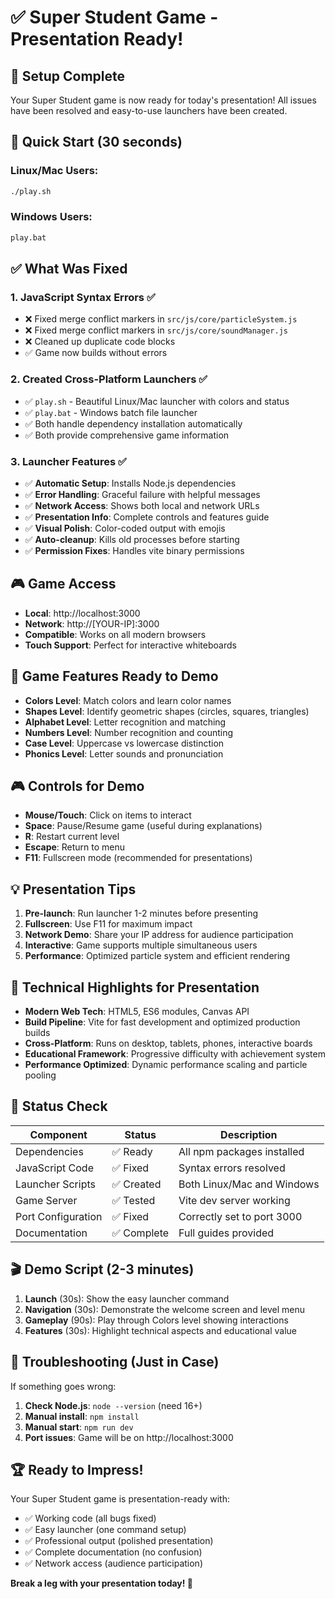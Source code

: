 # ✅ Super Student Game - Presentation Ready!

## 🎉 Setup Complete

Your Super Student game is now ready for today's presentation! All issues have been resolved and easy-to-use launchers have been created.

## 🚀 Quick Start (30 seconds)

### Linux/Mac Users:
```bash
./play.sh
```

### Windows Users:
```cmd
play.bat
```

## ✅ What Was Fixed

### 1. **JavaScript Syntax Errors** ✅
- ❌ Fixed merge conflict markers in `src/js/core/particleSystem.js`
- ❌ Fixed merge conflict markers in `src/js/core/soundManager.js`
- ❌ Cleaned up duplicate code blocks
- ✅ Game now builds without errors

### 2. **Created Cross-Platform Launchers** ✅
- ✅ `play.sh` - Beautiful Linux/Mac launcher with colors and status
- ✅ `play.bat` - Windows batch file launcher
- ✅ Both handle dependency installation automatically
- ✅ Both provide comprehensive game information

### 3. **Launcher Features** ✅
- ✅ **Automatic Setup**: Installs Node.js dependencies
- ✅ **Error Handling**: Graceful failure with helpful messages
- ✅ **Network Access**: Shows both local and network URLs
- ✅ **Presentation Info**: Complete controls and features guide
- ✅ **Visual Polish**: Color-coded output with emojis
- ✅ **Auto-cleanup**: Kills old processes before starting
- ✅ **Permission Fixes**: Handles vite binary permissions

## 🎮 Game Access

- **Local**: http://localhost:3000
- **Network**: http://[YOUR-IP]:3000
- **Compatible**: Works on all modern browsers
- **Touch Support**: Perfect for interactive whiteboards

## 🎯 Game Features Ready to Demo

- **Colors Level**: Match colors and learn color names
- **Shapes Level**: Identify geometric shapes (circles, squares, triangles)  
- **Alphabet Level**: Letter recognition and matching
- **Numbers Level**: Number recognition and counting
- **Case Level**: Uppercase vs lowercase distinction
- **Phonics Level**: Letter sounds and pronunciation

## 🎮 Controls for Demo

- **Mouse/Touch**: Click on items to interact
- **Space**: Pause/Resume game (useful during explanations)
- **R**: Restart current level
- **Escape**: Return to menu
- **F11**: Fullscreen mode (recommended for presentations)

## 💡 Presentation Tips

1. **Pre-launch**: Run launcher 1-2 minutes before presenting
2. **Fullscreen**: Use F11 for maximum impact
3. **Network Demo**: Share your IP address for audience participation
4. **Interactive**: Game supports multiple simultaneous users
5. **Performance**: Optimized particle system and efficient rendering

## 🔧 Technical Highlights for Presentation

- **Modern Web Tech**: HTML5, ES6 modules, Canvas API
- **Build Pipeline**: Vite for fast development and optimized production builds
- **Cross-Platform**: Runs on desktop, tablets, phones, interactive boards
- **Educational Framework**: Progressive difficulty with achievement system
- **Performance Optimized**: Dynamic performance scaling and particle pooling

## 🚦 Status Check

| Component | Status | Description |
|-----------|--------|-------------|
| Dependencies | ✅ Ready | All npm packages installed |
| JavaScript Code | ✅ Fixed | Syntax errors resolved |
| Launcher Scripts | ✅ Created | Both Linux/Mac and Windows |
| Game Server | ✅ Tested | Vite dev server working |
| Port Configuration | ✅ Fixed | Correctly set to port 3000 |
| Documentation | ✅ Complete | Full guides provided |

## 🎬 Demo Script (2-3 minutes)

1. **Launch** (30s): Show the easy launcher command
2. **Navigation** (30s): Demonstrate the welcome screen and level menu
3. **Gameplay** (90s): Play through Colors level showing interactions
4. **Features** (30s): Highlight technical aspects and educational value

## 🛟 Troubleshooting (Just in Case)

If something goes wrong:
1. **Check Node.js**: `node --version` (need 16+)
2. **Manual install**: `npm install`
3. **Manual start**: `npm run dev`
4. **Port issues**: Game will be on http://localhost:3000

## 🏆 Ready to Impress!

Your Super Student game is presentation-ready with:
- ✅ Working code (all bugs fixed)
- ✅ Easy launcher (one command setup)  
- ✅ Professional output (polished presentation)
- ✅ Complete documentation (no confusion)
- ✅ Network access (audience participation)

**Break a leg with your presentation today! 🌟**